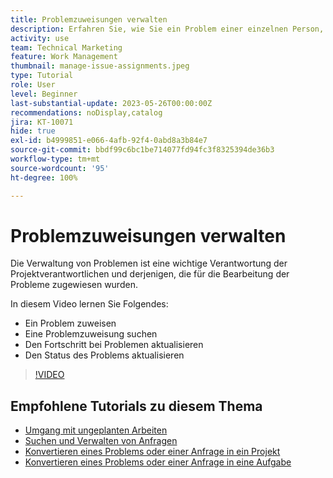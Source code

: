 ```yaml
---
title: Problemzuweisungen verwalten
description: Erfahren Sie, wie Sie ein Problem einer einzelnen Person, mehreren Personen oder einem Team zuweisen, damit das Problem gelöst wird.
activity: use
team: Technical Marketing
feature: Work Management
thumbnail: manage-issue-assignments.jpeg
type: Tutorial
role: User
level: Beginner
last-substantial-update: 2023-05-26T00:00:00Z
recommendations: noDisplay,catalog
jira: KT-10071
hide: true
exl-id: b4999851-e066-4afb-92f4-0abd8a3b84e7
source-git-commit: bbdf99c6bc1be714077fd94fc3f8325394de36b3
workflow-type: tm+mt
source-wordcount: '95'
ht-degree: 100%

---
```


# Problemzuweisungen verwalten

Die Verwaltung von Problemen ist eine wichtige Verantwortung der Projektverantwortlichen und derjenigen, die für die Bearbeitung der Probleme zugewiesen wurden.

In diesem Video lernen Sie Folgendes:

* Ein Problem zuweisen
* Eine Problemzuweisung suchen
* Den Fortschritt bei Problemen aktualisieren
* Den Status des Problems aktualisieren

>[!VIDEO](https://video.tv.adobe.com/v/3419931/?quality=12&learn=on&enablevpops=1)

## Empfohlene Tutorials zu diesem Thema

* [Umgang mit ungeplanten Arbeiten](/help/manage-work/issues-requests/handle-unplanned-work.md)
* [Suchen und Verwalten von Anfragen](/help/manage-work/issues-requests/find-requests.md)
* [Konvertieren eines Problems oder einer Anfrage in ein Projekt](/help/manage-work/issues-requests/create-a-project-from-a-request.md)
* [Konvertieren eines Problems oder einer Anfrage in eine Aufgabe](/help/manage-work/issues-requests/convert-issues-to-other-work-items.md)
